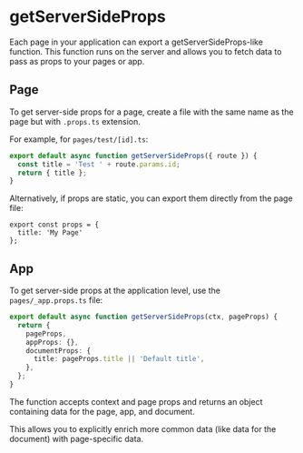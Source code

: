 # getServerSideProps

Each page in your application can export a getServerSideProps-like function. This function runs on the server and allows you to fetch data to pass as props to your pages or app.

## Page

To get server-side props for a page, create a file with the same name as the page but with `.props.ts` extension.

For example, for `pages/test/[id].ts`:

```tsx:pages/test/[id].props.ts
export default async function getServerSideProps({ route }) {
  const title = 'Test ' + route.params.id;
  return { title };
}
```

Alternatively, if props are static, you can export them directly from the page file:

```tsx:pages/mypage.tsx
export const props = {
  title: 'My Page'
};
```

## App

To get server-side props at the application level, use the `pages/_app.props.ts` file:

```tsx:pages/_app.props.ts
export default async function getServerSideProps(ctx, pageProps) {
  return {
    pageProps,
    appProps: {},
    documentProps: {
      title: pageProps.title || 'Default title',
    },
  };
}
```

The function accepts context and page props and returns an object containing data for the page, app, and document.

This allows you to explicitly enrich more common data (like data for the document) with page-specific data.
